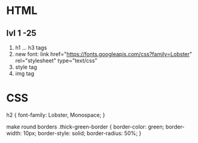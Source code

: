 # HTML
## lvl 1 -25

1. h1 ... h3 tags
2. new font: link href="https://fonts.googleapis.com/css?family=Lobster" rel="stylesheet" type="text/css"
3. style tag
4. img tag

# CSS
 h2 {   font-family: Lobster, Monospace;  }
 
 make round borders
 .thick-green-border {
    border-color: green;
    border-width: 10px;
    border-style: solid;
    border-radius: 50%; 
  }
